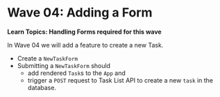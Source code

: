 # Wave 04: Adding a Form

**Learn Topics: Handling Forms required for this wave**

In Wave 04 we will add a feature to create a new Task.
- Create a `NewTaskForm`
- Submitting a `NewTaskForm` should 
    - add rendered `Task`s to the `App` and 
    - trigger a `POST` request to Task List API to create a new `task` in the database.
